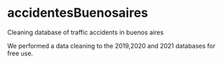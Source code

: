 # accidentesBuenosaires
Cleaning database of traffic accidents in buenos aires

We performed a data cleaning to the 2019,2020 and 2021 databases for free use.
